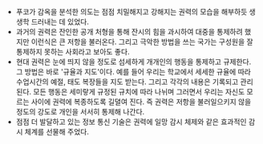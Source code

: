 - 푸코가 감옥을 분석한 의도는 점점 치밀해지고 강해지는 권력의 모습을 해부하듯 생생학 드러내는 데 있었다.
- 과거의 권력은 잔인한 공개 처형을 통해 잔시의 힘을 과시하여 대중을 통제하려 했지만 이런식은 큰 저항을 불러온다. 그리고 극악한 방법을 쓰는 국가는 구성원을 잘 통제하지 못하는 사회라고 보아도 좋다.
- 현대 권력은 눈에 띄지 않을 정도로 섬세하게 개개인의 행동을 통제하고 규제한다. 그 방법은 바로 '규율과 지도'이다. 예를 들어 우리는 학교에서 세세한 규율에 따라 수업시간의 예절, 태도 복장들을 지도 받는다. 그리고 각각의 내용은 기록되고 관리된다. 모든 행동은 세미랗게 규정된 규치에 따라 나뉘며 그러면서 우리는 자신도 모르는 사이에 권력에 복종하도록 길뎔여 진다. 즉 권력은 저항을 불러일으키지 않을 정도의 강도로 개인을 서서히 통제해 나간다.
- 점점 더 발달하고 있는 정보 통신 기술은 권력에 일망 감시 체제와 같은 효과적인 감시 체계를 선물해 주었다.
